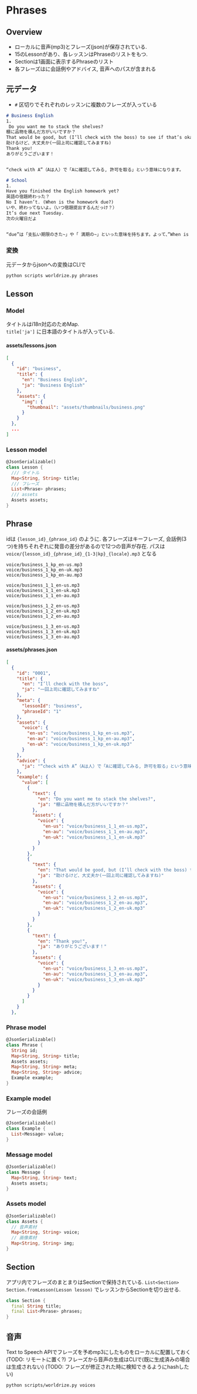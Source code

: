 # Phrases
## Overview
- ローカルに音声(mp3)とフレーズ(json)が保存されている.  
- 15のLessonがあり、各レッスンはPhraseのリストをもつ.  
- Sectionは1画面に表示するPhraseのリスト
- 各フレーズはに会話例やアドバイス, 音声へのパスが含まれる

## 元データ
- `#` 区切りでそれぞれのレッスンに複数のフレーズが入っている

```md
# Business English
1.
 Do you want me to stack the shelves?
棚に品物を積んだ方がいいですか？
That would be good, but (I’ll check with the boss) to see if that’s okay.
助けるけど、大丈夫か(一回上司に確認してみますね)
Thank you!
ありがとうございます！


“check with A”（Aは人）で「Aに確認してみる, 許可を取る」という意味になります。

# School
1.
Have you finished the English homework yet?
英語の宿題終わった？
No I haven’t. (When is the homework due?)
いや、終わってないよ。（いつ宿題提出するんだっけ？）
It’s due next Tuesday.
次の火曜日だよ


“due”は「支払い期限のきた~」や「 満期の~」といった意味を持ちます。よって、”When is ~ due?”で「~の期限はいつだっけ？」となり、”When is the homework due?”を意訳すると「いつ宿題提出するんだっけ？」となります。

```

### 変換
元データからjsonへの変換はCLIで

```bash
python scripts worldrize.py phrases
```

## Lesson
### Model
タイトルはi18n対応のためMap.  
`title['ja']` に日本語のタイトルが入っている.

#### assets/lessons.json
```json
[
  {
    "id": "business",
    "title": {
      "en": "Business English",
      "ja": "Business English"
    },
    "assets": {
      "img": {
        "thumbnail": "assets/thumbnails/business.png"
      }
    }
  },
  ...
]
```

### Lesson model
```dart
@JsonSerializable()
class Lesson {
  /// タイトル
  Map<String, String> title;
  /// フレーズ
  List<Phrase> phrases;
  /// assets
  Assets assets;
}
```

## Phrase
idは `{lesson_id}_{phrase_id}` のように.
各フレーズはキーフレーズ, 会話例(3つ)を持ちそれぞれに発音の差分があるので12つの音声が存在.
パスは `voice/{lesson_id}_{phrase_id}_{1-3|kp}_{locale}.mp3` となる

```
voice/business_1_kp_en-us.mp3
voice/business_1_kp_en-uk.mp3
voice/business_1_kp_en-au.mp3

voice/business_1_1_en-us.mp3
voice/business_1_1_en-uk.mp3
voice/business_1_1_en-au.mp3

voice/business_1_2_en-us.mp3
voice/business_1_2_en-uk.mp3
voice/business_1_2_en-au.mp3

voice/business_1_3_en-us.mp3
voice/business_1_3_en-uk.mp3
voice/business_1_3_en-au.mp3
```

#### assets/phrases.json
```json
[
  {
    "id": "0001",
    "title": {
      "en": "I’ll check with the boss",
      "ja": "一回上司に確認してみますね"
    },
    "meta": {
      "lessonId": "business",
      "phraseId": "1"
    },
    "assets": {
      "voice": {
        "en-us": "voice/business_1_kp_en-us.mp3",
        "en-au": "voice/business_1_kp_en-au.mp3",
        "en-uk": "voice/business_1_kp_en-uk.mp3"
      }
    },
    "advice": {
      "ja": "“check with A”（Aは人）で「Aに確認してみる, 許可を取る」という意味になります。"
    },
    "example": {
      "value": [
        {
          "text": {
            "en": "Do you want me to stack the shelves?",
            "ja": "棚に品物を積んだ方がいいですか？"
          },
          "assets": {
            "voice": {
              "en-us": "voice/business_1_1_en-us.mp3",
              "en-au": "voice/business_1_1_en-au.mp3",
              "en-uk": "voice/business_1_1_en-uk.mp3"
            }
          }
        },
        {
          "text": {
            "en": "That would be good, but (I’ll check with the boss) to see if that’s okay.",
            "ja": "助けるけど、大丈夫か(一回上司に確認してみますね)"
          },
          "assets": {
            "voice": {
              "en-us": "voice/business_1_2_en-us.mp3",
              "en-au": "voice/business_1_2_en-au.mp3",
              "en-uk": "voice/business_1_2_en-uk.mp3"
            }
          }
        },
        {
          "text": {
            "en": "Thank you!",
            "ja": "ありがとうございます！"
          },
          "assets": {
            "voice": {
              "en-us": "voice/business_1_3_en-us.mp3",
              "en-au": "voice/business_1_3_en-au.mp3",
              "en-uk": "voice/business_1_3_en-uk.mp3"
            }
          }
        }
      ]
    }
  },
```

### Phrase model

```dart
@JsonSerializable()
class Phrase {
  String id;
  Map<String, String> title;
  Assets assets;
  Map<String, String> meta;
  Map<String, String> advice;
  Example example;
}
```

### Example model
フレーズの会話例

```dart
@JsonSerializable()
class Example {
  List<Message> value;
}
```

### Message model
```dart
@JsonSerializable()
class Message {
  Map<String, String> text;
  Assets assets;
}
```

### Assets model
```dart
@JsonSerializable()
class Assets {
  // 音声素材
  Map<String, String> voice;
  // 画像素材
  Map<String, String> img;
}

```

## Section
アプリ内でフレーズのまとまりはSectionで保持されている.
`List<Section> Section.fromLesson(Lesson lesson)` でレッスンからSectionを切り出せる.

```dart
class Section {
  final String title;
  final List<Phrase> phrases;
}
```

## 音声
Text to Speech APIでフレーズを予めmp3にしたものをローカルに配置しておく(TODO: リモートに置く?)
フレーズから音声の生成はCLIで(既に生成済みの場合は生成されない)
(TODO: フレーズが修正された時に検知できるようにhashしたい)

```bash
python scripts/worldrize.py voices
```
